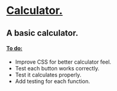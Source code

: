 <h1> <ins> Calculator. </ins> </h1>

<h2> A basic calculator. </h2>

<h4> <ins> To do: </ins> </h4>
<ul> 
<li> Improve CSS for better calculator feel. </li>
  <li>Test each button works correctly.</li>
  <li>Test it calculates properly.</li>
  <li>Add testing for each function.</li>
</ul>
